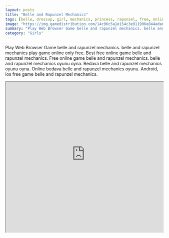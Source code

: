 ```yaml
---
layout: posts
title: "Belle and Rapunzel Mechanics"
tags: [belle, dressup, girl, mechanics, princess, rapunzel, free, online, games, oyna, game, free, games, play, play, games]
image: "https://img.gamedistribution.com/14c96c5a1e154c3e911996e844ada605.jpg"
summary: "Play Web Browser Game belle and rapunzel mechanics. belle and rapunzel mechanics play game online only free. Best free online game belle and rapunzel mechanics. Free online game belle and rapunzel mechanics. belle and rapunzel mechanics oyunu oyna. Bedava belle and rapunzel mechanics oyunu oyna. Online bedava belle and rapunzel mechanics oyunu. Android, ios free game belle and rapunzel mechanics."
category: "Girls"
---
```


Play Web Browser Game belle and rapunzel mechanics. belle and rapunzel mechanics play game online only free. Best free online game belle and rapunzel mechanics. Free online game belle and rapunzel mechanics. belle and rapunzel mechanics oyunu oyna. Bedava belle and rapunzel mechanics oyunu oyna. Online bedava belle and rapunzel mechanics oyunu. Android, ios free game belle and rapunzel mechanics.

<iframe width="100%" height="480px;" src="https://flash.gamedistribution.com?game=14c96c5a1e154c3e911996e844ada605"></iframe>